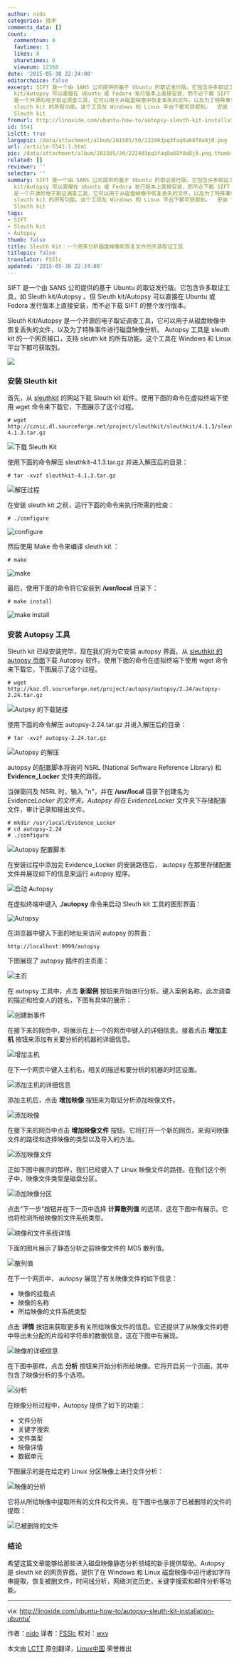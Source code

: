 ```yaml
---
author: nido
categories: 技术
comments_data: []
count:
  commentnum: 0
  favtimes: 1
  likes: 0
  sharetimes: 0
  viewnum: 12368
date: '2015-05-30 22:24:00'
editorchoice: false
excerpt: SIFT 是一个由 SANS 公司提供的基于 Ubuntu 的取证发行版。它包含许多取证工具，如 Sleuth kit/Autopsy 。但 Sleuth
  kit/Autopsy 可以直接在 Ubuntu 或 Fedora 发行版本上直接安装，而不必下载 SIFT 的整个发行版本。 Sleuth Kit/Autopsy
  是一个开源的电子取证调查工具，它可以用于从磁盘映像中恢复丢失的文件，以及为了特殊事件进行磁盘映像分析。 Autopsy 工具是 sleuth kit 的一个网页接口，支持
  sleuth kit 的所有功能。这个工具在 Windows 和 Linux 平台下都可获取到。  安装 Sleuth kit 首先，从 sleuthkit 的网站下载
  Sleuth kit
fromurl: http://linoxide.com/ubuntu-how-to/autopsy-sleuth-kit-installation-ubuntu/
id: 5541
islctt: true
largepic: /data/attachment/album/201505/30/222403pq3faq0a68f8o8j0.png
url: /article-5541-1.html
pic: /data/attachment/album/201505/30/222403pq3faq0a68f8o8j0.png.thumb.jpg
related: []
reviewer: ''
selector: ''
summary: SIFT 是一个由 SANS 公司提供的基于 Ubuntu 的取证发行版。它包含许多取证工具，如 Sleuth kit/Autopsy 。但 Sleuth
  kit/Autopsy 可以直接在 Ubuntu 或 Fedora 发行版本上直接安装，而不必下载 SIFT 的整个发行版本。 Sleuth Kit/Autopsy
  是一个开源的电子取证调查工具，它可以用于从磁盘映像中恢复丢失的文件，以及为了特殊事件进行磁盘映像分析。 Autopsy 工具是 sleuth kit 的一个网页接口，支持
  sleuth kit 的所有功能。这个工具在 Windows 和 Linux 平台下都可获取到。  安装 Sleuth kit 首先，从 sleuthkit 的网站下载
  Sleuth kit
tags:
- SIFT
- Sleuth Kit
- Autopsy
thumb: false
title: Sleuth Kit：一个用来分析磁盘映像和恢复文件的开源取证工具
titlepic: false
translator: FSSlc
updated: '2015-05-30 22:24:00'
---
```


SIFT 是一个由 SANS 公司提供的基于 Ubuntu 的取证发行版。它包含许多取证工具，如 Sleuth kit/Autopsy 。但 Sleuth kit/Autopsy 可以直接在 Ubuntu 或 Fedora 发行版本上直接安装，而不必下载 SIFT 的整个发行版本。


Sleuth Kit/Autopsy 是一个开源的电子取证调查工具，它可以用于从磁盘映像中恢复丢失的文件，以及为了特殊事件进行磁盘映像分析。 Autopsy 工具是 sleuth kit 的一个网页接口，支持 sleuth kit 的所有功能。这个工具在 Windows 和 Linux 平台下都可获取到。


![](/data/attachment/album/201505/30/222403pq3faq0a68f8o8j0.png)


### 安装 Sleuth kit


首先，从 [sleuthkit](http://www.sleuthkit.org/sleuthkit/download.php) 的网站下载 Sleuth kit 软件。使用下面的命令在虚拟终端下使用 wget 命令来下载它，下图展示了这个过程。



```
# wget http://cznic.dl.sourceforge.net/project/sleuthkit/sleuthkit/4.1.3/sleuthkit-4.1.3.tar.gz

```

![下载 Sleuth Kit](/data/attachment/album/201505/30/222504s0b7grgsoqu8yjes.png)


使用下面的命令解压 sleuthkit-4.1.3.tar.gz 并进入解压后的目录：



```
# tar -xvzf sleuthkit-4.1.3.tar.gz

```

![解压过程](/data/attachment/album/201505/30/222420yoczb7obpm11ymay.png)


在安装 sleuth kit 之前，运行下面的命令来执行所需的检查：



```
# ./configure

```

![configure](/data/attachment/album/201505/30/222421f0zphnpvhs8y1hep.png)


然后使用 Make 命令来编译 sleuth kit ：



```
# make

```

![make](/data/attachment/album/201505/30/222422ke7p4up3cc4zexrr.png)


最后，使用下面的命令将它安装到 **/usr/local** 目录下：



```
# make install

```

![make install](/data/attachment/album/201505/30/222422ttpra550o6yftm5n.png)


### 安装 Autopsy 工具


Sleuth kit 已经安装完毕，现在我们将为它安装 autopsy 界面。从 [sleuthkit 的 autopsy 页面](http://www.sleuthkit.org/autopsy/download.php)下载 Autopsy 软件。使用下面的命令在虚拟终端下使用 wget 命令来下载它，下图展示了这个过程。



```
# wget http://kaz.dl.sourceforge.net/project/autopsy/autopsy/2.24/autopsy-2.24.tar.gz

```

![Autpsy 的下载链接](/data/attachment/album/201505/30/222422l59daai59a9ah9ja.png)


使用下面的命令解压 autopsy-2.24.tar.gz 并进入解压后的目录：



```
# tar -xvzf autopsy-2.24.tar.gz

```

![Autopsy 的解压](/data/attachment/album/201505/30/222423ijz6c8il5ioi8k78.png)


autopsy 的配置脚本将询问 NSRL (National Software Reference Library) 和 **Evidence\_Locker** 文件夹的路径。


当弹窗问及 NSRL 时，输入 "n"，并在 **/usr/local** 目录下创建名为 Evidence*Locker 的文件夹。Autopsy 将在 Evidence*Locker 文件夹下存储配置文件，审计记录和输出文件。



```
# mkdir /usr/local/Evidence_Locker
# cd autopsy-2.24
# ./configure

```

![Autopsy 配置脚本](/data/attachment/album/201505/30/222424k55u5ox5oku3hkzk.png)


在安装过程中添加完 Evidence\_Locker 的安装路径后， autopsy 在那里存储配置文件并展现如下的信息来运行 autopsy 程序。


![启动 Autopsy](/data/attachment/album/201505/30/222424kqmqbholbb1bqhqc.png)


在虚拟终端中键入 **./autopsy** 命令来启动 Sleuth kit 工具的图形界面：


![Autopsy](/data/attachment/album/201505/30/222425p9w6k67ctzh2td46.png)


在浏览器中键入下面的地址来访问 autopsy 的界面：



```
http://localhost:9999/autopsy

```

下图展现了 autopsy 插件的主页面：


![主页](/data/attachment/album/201505/30/222425lru6lruif70zqrlh.png)


在 autopsy 工具中，点击 **新案例** 按钮来开始进行分析。键入案例名称，此次调查的描述和检查人的姓名，下图有具体的展示：


![创建新事件](/data/attachment/album/201505/30/222426g5pwn7cncz04vv82.png)


在接下来的网页中，将展示在上一个的网页中键入的详细信息。接着点击 **增加主机** 按钮来添加有关要分析的机器的详细信息。


![增加主机](/data/attachment/album/201505/30/222426fag7aaasffal0foa.png)


在下一个网页中键入主机名，相关的描述和要分析的机器的时区设置。


![添加主机的详细信息](/data/attachment/album/201505/30/222427q7dydrbmpqp17y4z.png)


添加主机后，点击 **增加映像** 按钮来为取证分析添加映像文件。


![添加映像](/data/attachment/album/201505/30/222427b51twt5si1ux5gxi.png)


在接下来的网页中点击 **增加映像文件** 按钮。它将打开一个新的网页，来询问映像文件的路径和选择映像的类型以及导入的方法。


![添加映像文件](/data/attachment/album/201505/30/222428d4xyvxxkxy5vs5kn.png)


正如下图中展示的那样，我们已经键入了 Linux 映像文件的路径。在我们这个例子中，映像文件类型是磁盘分区。


![添加映像分区](/data/attachment/album/201505/30/222428tl0pmeaajojnx6si.png)


点击“下一步”按钮并在下一页中选择 **计算散列值** 的选项，这在下图中有展示。它也将检测所给映像的文件系统类型。


![映像和文件系统详情](/data/attachment/album/201505/30/222428vc8hh8kfhkmlgg8m.png)


下面的图片展示了静态分析之前映像文件的 MD5 散列值。


![散列值](/data/attachment/album/201505/30/222429gmz3p3k3dr73hb1f.png)


在下一个网页中， autopsy 展现了有关映像文件的如下信息：


* 映像的挂载点
* 映像的名称
* 所给映像的文件系统类型


点击 **详情** 按钮来获取更多有关所给映像文件的信息。它还提供了从映像文件的卷中导出未分配的片段和字符串的数据信息，这在下图中有展现。


![映像的详细信息](/data/attachment/album/201505/30/222429dbtk7a03mqz0ufa0.png)


在下图中那样，点击 **分析** 按钮来开始分析所给映像。它将开启另一个页面，其中包含了映像分析的多个选项。


![分析](/data/attachment/album/201505/30/222430tyg1g2czv256vd62.png)


在映像分析过程中，Autopsy 提供了如下的功能：


* 文件分析
* 关键字搜索
* 文件类型
* 映像详情
* 数据单元


下图展示的是在给定的 Linux 分区映像上进行文件分析：


![映像的分析](/data/attachment/album/201505/30/222431azn6kp6firwc5qpf.png)


它将从所给映像中提取所有的文件和文件夹。在下图中也展示了已被删除的文件的提取：


![已被删除的文件](/data/attachment/album/201505/30/222432zrnndmb1qdrv2dqr.png)


### 结论


希望这篇文章能够给那些进入磁盘映像静态分析领域的新手提供帮助。Autopsy 是 sleuth kit 的网页界面，提供了在 Windows 和 Linux 磁盘映像中进行诸如字符串提取，恢复被删文件，时间线分析，网络浏览历史，关键字搜索和邮件分析等功能。




---


via: <http://linoxide.com/ubuntu-how-to/autopsy-sleuth-kit-installation-ubuntu/>


作者：[nido](http://linoxide.com/author/naveeda/) 译者：[FSSlc](https://github.com/FSSlc) 校对：[wxy](https://github.com/wxy)


本文由 [LCTT](https://github.com/LCTT/TranslateProject) 原创翻译，[Linux中国](http://linux.cn/) 荣誉推出